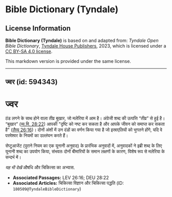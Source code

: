 # Bible Dictionary (Tyndale)

## License Information

**Bible Dictionary (Tyndale)** is based on and adapted from: _Tyndale Open Bible Dictionary_, [Tyndale House Publishers](https://tyndaleopenresources.com/), 2023, which is licensed under a [CC BY-SA 4.0 license](https://creativecommons.org/licenses/by-sa/4.0/legalcode.en).

This markdown version is provided under the same license.



--------------------------------

## ज्वर (id: 594343)

ज्वर
====

ठंड लगने के साथ होने वाला तीव्र बुखार, जो मलेरिया में आम है। अंग्रेजी शब्द की उत्पत्ति “तीव्र” से हुई है। “बुखार” ([व्य.वि. 28:22](https://ref.ly/Deut28:22)) आपकी "दृष्टि को नष्ट कर सकता है और आपके जीवन को समाप्त कर सकता है" ([लैव्य 26:16](https://ref.ly/Lev26:16))। दोनों अंशों में उन दंडों का वर्णन किया गया है जो इस्राएलियों को भुगतने होंगे, यदि वे परमेश्वर के नियमों का उल्लंघन करते हैं।

सेप्टुआजेंट (पुराने नियम का एक यूनानी अनुवाद) के प्रारंभिक अनुवादों में, अनुवादकों ने इब्री शब्द के लिए यूनानी शब्द का उपयोग किया, संभवतः दोनों बीमारियों के समान लक्षणों के कारण, विशेष रूप से मलेरिया के सन्दर्भ में।

*यह भी देखें* औषधि और चिकित्सा का अभ्यास.

* **Associated Passages:** LEV 26:16; DEU 28:22
* **Associated Articles:** चिकित्सा विज्ञान और चिकित्सा पद्धति (ID: `180509@TyndaleBibleDictionary`)

